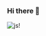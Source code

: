 ### Hi there 👋

![js!](https://www.google.com/url?sa=i&url=https%3A%2F%2Fvecta.io%2Fsymbols%2Ftag%2Fjavascript&psig=AOvVaw1uyr4i3Adzc1jh4WJHfaUn&ust=1682457063746000&source=images&cd=vfe&ved=0CBEQjRxqFwoTCMDS-o63w_4CFQAAAAAdAAAAABAE)
